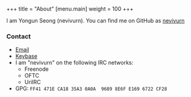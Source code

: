 +++
title = "About"
[menu.main]
weight = 100
+++

I am Yongun Seong (nevivurn).
You can find me on GitHub as [nevivurn](https://github.com/nevivurn)

### Contact
- [Email](mailto:nevivurn@riseup.net)
- [Keybase](https://keybase.io/nevivurn)
- I am "nevivurn" on the following IRC networks:
	- Freenode
	- OFTC
	- UriIRC
- GPG: `FF41 471E CA18 35A3 0A0A  9689 8E6F E169 6722 CF28`
